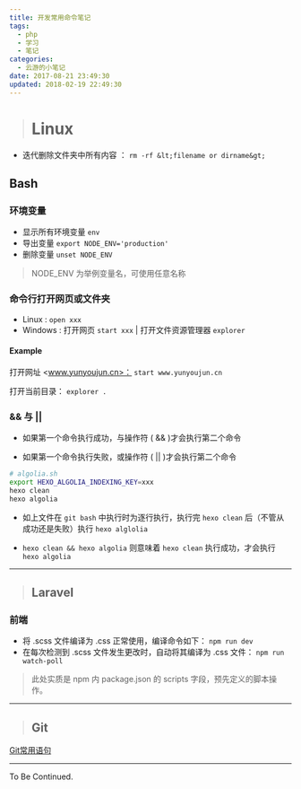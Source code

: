 ```yaml
---
title: 开发常用命令笔记
tags:
  - php
  - 学习
  - 笔记
categories:
  - 云游的小笔记
date: 2017-08-21 23:49:30
updated: 2018-02-19 22:49:30
---
```


> # Linux

- 迭代删除文件夹中所有内容 ： `rm -rf &lt;filename or dirname&gt;`

## Bash

### 环境变量

- 显示所有环境变量 `env`
- 导出变量 `export NODE_ENV='production'`
- 删除变量 `unset NODE_ENV`

> NODE_ENV 为举例变量名，可使用任意名称

### 命令行打开网页或文件夹

- Linux : `open xxx`
- Windows : 打开网页 `start xxx` | 打开文件资源管理器 `explorer`

#### Example

打开网址 <www.yunyoujun.cn>：
`start www.yunyoujun.cn`

打开当前目录：
`explorer .`

### && 与 ||

- 如果第一个命令执行成功，与操作符 ( && )才会执行第二个命令

- 如果第一个命令执行失败，或操作符 ( || )才会执行第二个命令

```sh
# algolia.sh
export HEXO_ALGOLIA_INDEXING_KEY=xxx
hexo clean
hexo algolia
```

- 如上文件在 `git bash` 中执行时为逐行执行，执行完 `hexo clean` 后（不管从成功还是失败）执行 `hexo alglolia`

- `hexo clean && hexo algolia` 则意味着 `hexo clean` 执行成功，才会执行 `hexo algolia`


---

> ## Laravel

### 前端

*   将 .scss 文件编译为 .css 正常使用，编译命令如下： `npm run dev`
*   在每次检测到 .scss 文件发生更改时，自动将其编译为 .css 文件： `npm run watch-poll`

> 此处实质是 npm 内 package.json 的 scripts 字段，预先定义的脚本操作。

---

> ## Git

[Git常用语句](http://www.yunyoujun.cn/2017/08/21/git%e5%b8%b8%e7%94%a8%e8%af%ad%e5%8f%a5/)

---

To Be Continued.
